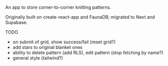An app to store corner-to-corner knitting patterns.

Originally built on create-react-app and FaunaDB; migrated to Next and Supabase.

TODO

- on submit of grid, show success/fail (reset grid?)
- add stars to original blanket ones
- ability to delete pattern (add RLS), edit pattern (stop fetching by name?)
- general style (tailwind?)
